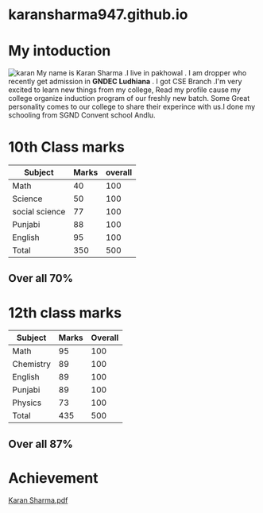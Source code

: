 # karansharma947.github.io
# My intoduction
![karan](https://github.com/user-attachments/assets/8da9a33b-64cd-4c81-9e1d-60b4f062c3fa)
My name is Karan Sharma .I live in pakhowal . I am dropper who recently get admission in **GNDEC Ludhiana** . I got CSE Branch .I'm very excited to learn new things from my college, Read my profile cause my college organize induction program of our freshly new batch. Some Great personality comes to our college to share their experince with us.I done my schooling from SGND Convent school Andlu.
# 10th Class marks

| Subject | Marks | overall |
|----- | ----- |----- |
|Math |40  |100  |
|Science |50 |100 |
|social science |77 |100 |
|Punjabi |88  |100 |
|English |95  |100 |
|Total |350 |500 |
## Over all 70%

# 12th class marks

| Subject | Marks | Overall |
| ----- | ----- | ----- |
|Math |95 |100 | 
|Chemistry |89 |100 |
|English |89 |100 |
|Punjabi |89 |100 |
| Physics | 73 | 100 |
| Total | 435 | 500 |
## Over all 87%

# Achievement
[Karan Sharma.pdf](https://github.com/user-attachments/files/16334399/Karan.Sharma.pdf)



